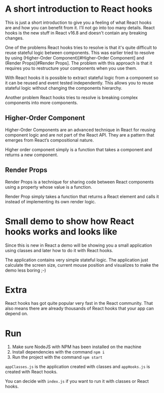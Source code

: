 # A short introduction to React hooks
This is just a short introduction to give you a feeling of what React hooks are and how you can benefit from it. I'll not go into too many details.
React hooks is the new stuff in React v16.8 and doesn't contain any breaking changes.

One of the problems React hooks tries to resolve is that it's quite difficult to reuse stateful logic between components.
This was earlier tried to resolve by using (Higher-Order Component)[#Higher-Order Component] and (Render Props)[#Render Props]. The problem with this approach is that it requires you to restructure your components when you use them.

With React hooks it is possible to extract stateful logic from a component so it can be reused and event tested independently. This allows you to reuse stateful logic without changing the components hierarchy.

Another problem React hooks tries to resolve is breaking complex components into more components.


## Higher-Order Component
Higher-Order Components are an advanced technique in React for reusing component logic and are not part of the React API. They are a pattern that emerges from React’s compositional nature.

Higher order component simply is a function that takes a component and returns a new component.

## Render Props
Render Props is a technique for sharing code between React components using a property whose value is a function.

Render Prop simply takes a function that returns a React element and calls it instead of implementing its own render logic.


# Small demo to show how React hooks works and looks like
Since this is new in React a demo will be showing you a small application using classes and later how to do it with React hooks.

The application contains very simple stateful logic.
The application just calculate the screen size, current mouse position and visualizes to make the demo less boring ;-)


# Extra
React hooks has got quite popular very fast in the React community. That also means there are already thousands of React hooks that your app can depend on.

# Run
1. Make sure NodeJS with NPM has been installed on the machine
2. Install dependencies with the command `npm i`
3. Run the project with the command `npm start`

`appClasses.js` is the application created with classes and `appHooks.js` is created with React hooks.

You can decide with `index.js` if you want to run it with classes or React hooks.

